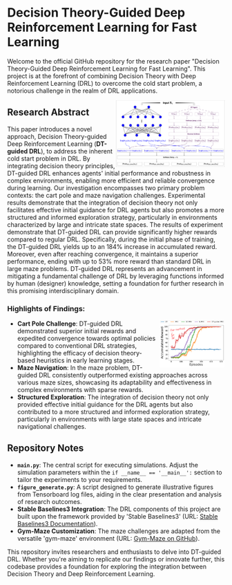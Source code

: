# Decision Theory-Guided Deep Reinforcement Learning for Fast Learning

Welcome to the official GitHub repository for the research paper "Decision Theory-Guided Deep Reinforcement Learning for Fast Learning". This project is at the forefront of combining Decision Theory with Deep Reinforcement Learning (DRL) to overcome the cold start problem, a notorious challenge in the realm of DRL applications.

<img src="DT-guided DRL.png" align="right" width="50%"/>

## Research Abstract

This paper introduces a novel approach, Decision Theory-guided Deep Reinforcement Learning (**DT-guided DRL**), to address the inherent cold start problem in DRL. By integrating decision theory principles, DT-guided DRL enhances agents' initial performance and robustness in complex environments, enabling more efficient and reliable convergence during learning. Our investigation encompasses two primary problem contexts: the cart pole and maze navigation challenges. Experimental results demonstrate that the integration of decision theory not only facilitates effective initial guidance for DRL agents but also promotes a more structured and informed exploration strategy, particularly in environments characterized by large and intricate state spaces. The results of experiment demonstrate that DT-guided DRL can provide significantly higher rewards compared to regular DRL. Specifically, during the initial phase of training, the DT-guided DRL yields up to an 184% increase in accumulated reward. Moreover, even after reaching convergence, it maintains a superior performance, ending with up to 53% more reward than standard DRL in large maze problems. DT-guided DRL represents an advancement in mitigating a fundamental challenge of DRL by leveraging functions informed by human (designer) knowledge, setting a foundation for further research in this promising interdisciplinary domain.

### Highlights of Findings:
<img src="figures/SlightlyModifiedCartPole-showOnGithub.png" align="right" width="30%"/>

- **Cart Pole Challenge**: DT-guided DRL demonstrated superior initial rewards and expedited convergence towards optimal policies compared to conventional DRL strategies, highlighting the efficacy of decision theory-based heuristics in early learning stages.
- **Maze Navigation**: In the maze problem, DT-guided DRL consistently outperformed existing approaches across various maze sizes, showcasing its adaptability and effectiveness in complex environments with sparse rewards.
- **Structured Exploration**: The integration of decision theory not only provided effective initial guidance for the DRL agents but also contributed to a more structured and informed exploration strategy, particularly in environments with large state spaces and intricate navigational challenges.

## Repository Notes

- **`main.py`**: The central script for executing simulations. Adjust the simulation parameters within the `if __name__ == '__main__':` section to tailor the experiments to your requirements.
- **`figure_generate.py`**: A script designed to generate illustrative figures from Tensorboard log files, aiding in the clear presentation and analysis of research outcomes.
- **Stable Baselines3 Integration**: The DRL components of this project are built upon the framework provided by 'Stable Baselines3' (URL: [Stable Baselines3 Documentation](https://stable-baselines3.readthedocs.io)).
- **Gym-Maze Customization**: The maze challenges are adapted from the versatile 'gym-maze' environment (URL: [Gym-Maze on GitHub](https://github.com/MattChanTK/gym-maze)).

This repository invites researchers and enthusiasts to delve into DT-guided DRL. Whether you're aiming to replicate our findings or innovate further, this codebase provides a foundation for exploring the integration between Decision Theory and Deep Reinforcement Learning.

